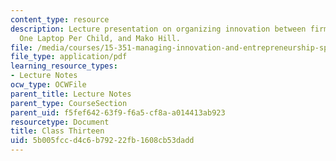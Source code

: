 ```yaml
---
content_type: resource
description: Lecture presentation on organizing innovation between firms and communities,
  One Laptop Per Child, and Mako Hill.
file: /media/courses/15-351-managing-innovation-and-entrepreneurship-spring-2008/5b005fccd4c6b79222fb1608cb53dadd_13_lec.pdf
file_type: application/pdf
learning_resource_types:
- Lecture Notes
ocw_type: OCWFile
parent_title: Lecture Notes
parent_type: CourseSection
parent_uid: f5fef642-63f9-f6a5-cf8a-a014413ab923
resourcetype: Document
title: Class Thirteen
uid: 5b005fcc-d4c6-b792-22fb-1608cb53dadd
---
```

